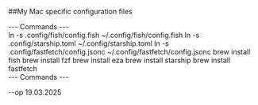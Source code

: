 ##My Mac specific configuration files

--- Commands ---  
ln -s .config/fish/config.fish ~/.config/fish/config.fish
ln -s .config/starship.toml ~/.config/starship.toml
ln -s .config/fastfetch/config.jsonc ~/.config/fastfetch/config.jsonc
brew install fish
brew install fzf
brew install eza
brew install starship
brew install fastfetch  
--- Commands ---

--op 19.03.2025
